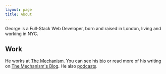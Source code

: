 ```yaml
---
layout: page
title: About
---
```


George is a Full-Stack Web Developer, born and raised in London, living and working in NYC.

## Work

He works at [The Mechanism](http://www.themechanism.com "The Mechanism"). You can see his [bio](http://www.themechanism.com/agency/team/georgebrassey "George Brassey's Bio") or read more of his writing on [The Mechanism's Blog](http://www.themechanism.com/voice/author/georgebrassey/ "George Brassey's Writing at The Mechanism"). He also [podcasts](http://www.themechanism.com/voice/category/the-mechcast/ "The Mechcast").
